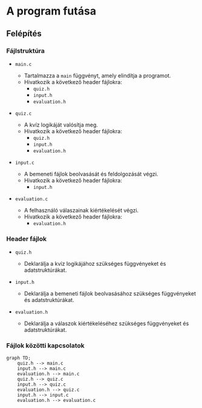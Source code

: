 # A program futása

## Felépítés

### Fájlstruktúra

- `main.c`
    - Tartalmazza a `main` függvényt, amely elindítja a programot.
    - Hivatkozik a következő header fájlokra:
        - `quiz.h`
        - `input.h`
        - `evaluation.h`

- `quiz.c`
    - A kvíz logikáját valósítja meg.
    - Hivatkozik a következő header fájlokra:
        - `quiz.h`
        - `input.h`
        - `evaluation.h`

- `input.c`
    - A bemeneti fájlok beolvasását és feldolgozását végzi.
    - Hivatkozik a következő header fájlokra:
        - `input.h`

- `evaluation.c`
    - A felhasználó válaszainak kiértékelését végzi.
    - Hivatkozik a következő header fájlokra:
        - `evaluation.h`

### Header fájlok

- `quiz.h`
    - Deklarálja a kvíz logikájához szükséges függvényeket és adatstruktúrákat.

- `input.h`
    - Deklarálja a bemeneti fájlok beolvasásához szükséges függvényeket és adatstruktúrákat.

- `evaluation.h`
    - Deklarálja a válaszok kiértékeléséhez szükséges függvényeket és adatstruktúrákat.

### Fájlok közötti kapcsolatok

```mermaid
graph TD;
    quiz.h --> main.c
    input.h --> main.c
    evaluation.h --> main.c
    quiz.h --> quiz.c
    input.h --> quiz.c
    evaluation.h --> quiz.c
    input.h --> input.c
    evaluation.h --> evaluation.c
```